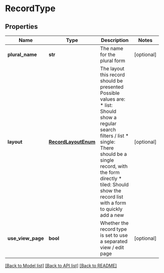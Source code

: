 # RecordType

## Properties
Name | Type | Description | Notes
------------ | ------------- | ------------- | -------------
**plural_name** | **str** | The name for the plural form | [optional] 
**layout** | [**RecordLayoutEnum**](RecordLayoutEnum.md) | The layout this record should be presented Possible values are: * list: Should show a regular search filters / list * single: There should be a single record, with the form directly * tiled: Should show the record list with a form to quickly add a new   | [optional] 
**use_view_page** | **bool** | Whether the record type is set to use a separated view / edit page  | [optional] 

[[Back to Model list]](../README.md#documentation-for-models) [[Back to API list]](../README.md#documentation-for-api-endpoints) [[Back to README]](../README.md)


